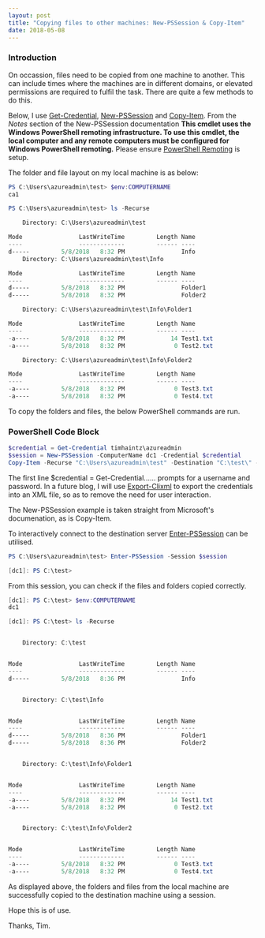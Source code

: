 ```yaml
---
layout: post
title: "Copying files to other machines: New-PSSession & Copy-Item"
date: 2018-05-08
---
```

### Introduction

On occassion, files need to be copied from one machine to another. This can include times where the machines are in different domains, or elevated permissions are required to fulfil the task. There are quite a few methods to do this.

Below, I use [Get-Credential](https://docs.microsoft.com/en-us/powershell/module/microsoft.powershell.security/get-credential?view=powershell-6), [New-PSSession](https://docs.microsoft.com/en-us/powershell/module/microsoft.powershell.core/new-pssession?view=powershell-6) and [Copy-Item](https://docs.microsoft.com/en-us/powershell/module/microsoft.powershell.management/copy-item?view=powershell-6). From the *Notes* section of the New-PSSession documentation **This cmdlet uses the Windows PowerShell remoting infrastructure. To use this cmdlet, the local computer and any remote computers must be configured for Windows PowerShell remoting.** Please ensure [PowerShell Remoting](https://docs.microsoft.com/en-us/powershell/scripting/core-powershell/running-remote-commands?view=powershell-6#windows-powershell-remoting) is setup.

The folder and file layout on my local machine is as below:

```powershell
PS C:\Users\azureadmin\test> $env:COMPUTERNAME
ca1

PS C:\Users\azureadmin\test> ls -Recurse

    Directory: C:\Users\azureadmin\test

Mode                LastWriteTime         Length Name
----                -------------         ------ ----
d-----         5/8/2018   8:32 PM                Info
    Directory: C:\Users\azureadmin\test\Info

Mode                LastWriteTime         Length Name
----                -------------         ------ ----
d-----         5/8/2018   8:32 PM                Folder1
d-----         5/8/2018   8:32 PM                Folder2

    Directory: C:\Users\azureadmin\test\Info\Folder1

Mode                LastWriteTime         Length Name
----                -------------         ------ ----
-a----         5/8/2018   8:32 PM             14 Test1.txt
-a----         5/8/2018   8:32 PM              0 Test2.txt

    Directory: C:\Users\azureadmin\test\Info\Folder2

Mode                LastWriteTime         Length Name
----                -------------         ------ ----
-a----         5/8/2018   8:32 PM              0 Test3.txt
-a----         5/8/2018   8:32 PM              0 Test4.txt
```
To copy the folders and files, the below PowerShell commands are run.
### PowerShell Code Block
```powershell
$credential = Get-Credential timhaintz\azureadmin
$session = New-PSSession -ComputerName dc1 -Credential $credential
Copy-Item -Recurse "C:\Users\azureadmin\test" -Destination "C:\test\" -ToSession $Session
```
The first line $credential = Get-Credential...... prompts for a username and password. In a future blog, I will use [Export-Clixml](https://docs.microsoft.com/en-us/powershell/module/microsoft.powershell.utility/export-clixml?view=powershell-6) to export the credentials into an XML file, so as to remove the need for user interaction.

The New-PSSession example is taken straight from Microsoft's documenation, as is Copy-Item.

To interactively connect to the destination server [Enter-PSSession](https://docs.microsoft.com/en-us/powershell/module/microsoft.powershell.core/enter-pssession?view=powershell-6) can be utilised.

```powershell
PS C:\Users\azureadmin\test> Enter-PSSession -Session $session

[dc1]: PS C:\test>
```
From this session, you can check if the files and folders copied correctly.

```powershell
[dc1]: PS C:\test> $env:COMPUTERNAME
dc1

[dc1]: PS C:\test> ls -Recurse


    Directory: C:\test


Mode                LastWriteTime         Length Name
----                -------------         ------ ----
d-----         5/8/2018   8:36 PM                Info


    Directory: C:\test\Info


Mode                LastWriteTime         Length Name
----                -------------         ------ ----
d-----         5/8/2018   8:36 PM                Folder1
d-----         5/8/2018   8:36 PM                Folder2


    Directory: C:\test\Info\Folder1


Mode                LastWriteTime         Length Name
----                -------------         ------ ----
-a----         5/8/2018   8:32 PM             14 Test1.txt
-a----         5/8/2018   8:32 PM              0 Test2.txt


    Directory: C:\test\Info\Folder2


Mode                LastWriteTime         Length Name
----                -------------         ------ ----
-a----         5/8/2018   8:32 PM              0 Test3.txt
-a----         5/8/2018   8:32 PM              0 Test4.txt
```
As displayed above, the folders and files from the local machine are successfully copied to the destination machine using a session.

Hope this is of use.

Thanks, Tim.
